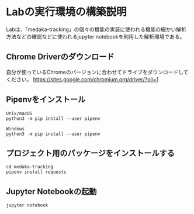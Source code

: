 # Labの実行環境の構築説明

Labは、「medaka-tracking」の個々の機能の実装に使われる機能の細かい解析方法などの確認などに使われるjupyter notebookを利用した解析環境である。

## Chrome Driverのダウンロード

自分が使っているChromeのバージョンに合わせてドライブをダウンロードしてください。
https://sites.google.com/chromium.org/driver/?pli=1

## Pipenvをインストール

```unix
Unix/macOS
python3 -m pip install --user pipenv

Windows
python3 -m pip install --user pipenv
```

## プロジェクト用のパッケージをインストールする

```unix
cd medaka-tracking
pipenv install requests
```

## Jupyter Notebookの起動

```unix
jupyter notebook
```
